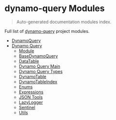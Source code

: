 # dynamo-query Modules

> Auto-generated documentation modules index.

Full list of [dynamo-query](README.md#dynamoquery) project modules.

- [DynamoQuery](README.md#dynamoquery)
- [Dynamo Query](dynamo_query/index.md#dynamo-query)
    - [Module](dynamo_query/module.md#module)
    - [BaseDynamoQuery](dynamo_query/base_dynamo_query.md#basedynamoquery)
    - [DataTable](dynamo_query/data_table.md#datatable)
    - [Dynamo Query Main](dynamo_query/dynamo_query_main.md#dynamo-query-main)
    - [Dynamo Query Types](dynamo_query/dynamo_query_types.md#dynamo-query-types)
    - [DynamoTable](dynamo_query/dynamo_table.md#dynamotable)
    - [DynamoTableIndex](dynamo_query/dynamo_table_index.md#dynamotableindex)
    - [Enums](dynamo_query/enums.md#enums)
    - [Expressions](dynamo_query/expressions.md#expressions)
    - [JSON Tools](dynamo_query/json_tools.md#json-tools)
    - [LazyLogger](dynamo_query/lazy_logger.md#lazylogger)
    - [Sentinel](dynamo_query/sentinel.md#sentinel)
    - [Utils](dynamo_query/utils.md#utils)
